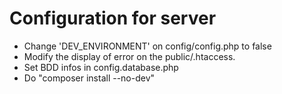 # Configuration for server

- Change 'DEV_ENVIRONMENT' on config/config.php to false 
- Modify the display of error on the public/.htaccess.
- Set BDD infos in config.database.php
- Do "composer install --no-dev" 
